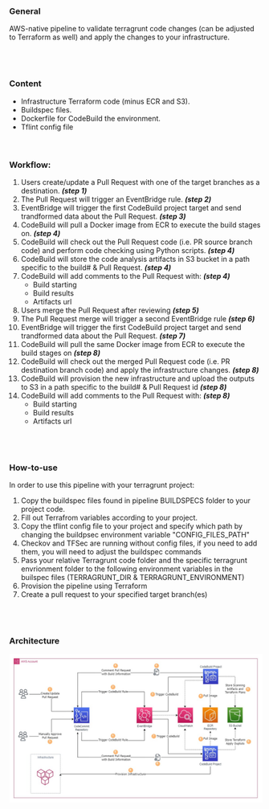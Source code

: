 ### General
AWS-native pipeline to validate terragrunt code changes (can be adjusted to Terraform as well) and apply the changes to your infrastructure.  
<br/><br/><br/>

### Content
* Infrastructure Terraform code (minus ECR and S3).  
* Buildspec files.  
* Dockerfile for CodeBuild the environment.  
* Tflint config file 
<br/><br/><br/>

### Workflow:
1. Users create/update a Pull Request with one of the target branches as a destination. _**(step 1)**_
2. The Pull Request will trigger an EventBridge rule. _**(step 2)**_
3. EventBridge will trigger the first CodeBuild project target and send trandformed data about the Pull Request. _**(step 3)**_
4.  CodeBuild will pull a Docker image from ECR to execute the build stages on. _**(step 4)**_
5.  CodeBuild will check out the Pull Request code (i.e. PR source branch code) and perform code checking using Python scripts. _**(step 4)**_
6.  CodeBuild will store the code analysis artifacts in S3 bucket in a path specific to the build# & Pull Request. _**(step 4)**_
7.  CodeBuild will add comments to the Pull Request with: _**(step 4)**_
    - Build starting
    - Build results
    - Artifacts url
8.  Users merge the Pull Request after reviewing _**(step 5)**_
9.  The Pull Request merge will trigger a second EventBridge rule _**(step 6)**_
10.  EventBridge will trigger the first CodeBuild project target and send trandformed data about the Pull Request. _**(step 7)**_
11.  CodeBuild will pull the same Docker image from ECR to execute the build stages on _**(step 8)**_
12.  CodeBuild will check out the merged Pull Request code (i.e. PR destination branch code) and apply the infrastructure changes. _**(step 8)**_
13.  CodeBuild will provision the new infrastructure and upload the outputs to S3 in a path specific to the build# & Pull Request id _**(step 8)**_
14.  CodeBuild will add comments to the Pull Request with: _**(step 8)**_  
        - Build starting  
        - Build results  
        - Artifacts url   
  <br/><br/><br/>


### How-to-use
In order to use this pipeline with your terragrunt project:  
1. Copy the buildspec files found in pipeline BUILDSPECS folder to your project code.  
2. Fill out Terrafrom variables according to your project.  
3. Copy the tflint config file to your project and specify which path by changing the buildpsec environment variable "CONFIG_FILES_PATH"  
4. Checkov and TFSec are running without config files, if you need to add them, you will need to adjust the buildspec commands  
5. Pass your relative Terragrunt code folder and the specific terragrunt envrionment folder to the following environment variables in the builspec files (TERRAGRUNT_DIR & TERRAGRUNT_ENVIRONMENT)    
6. Provision the pipeline using Terraform  
7. Create a pull request to your specified target branch(es)  
 <br/><br/><br/>

### Architecture  

![architecture](./pipeline-architecture.jpg?raw=true "pipeline-architecture")
